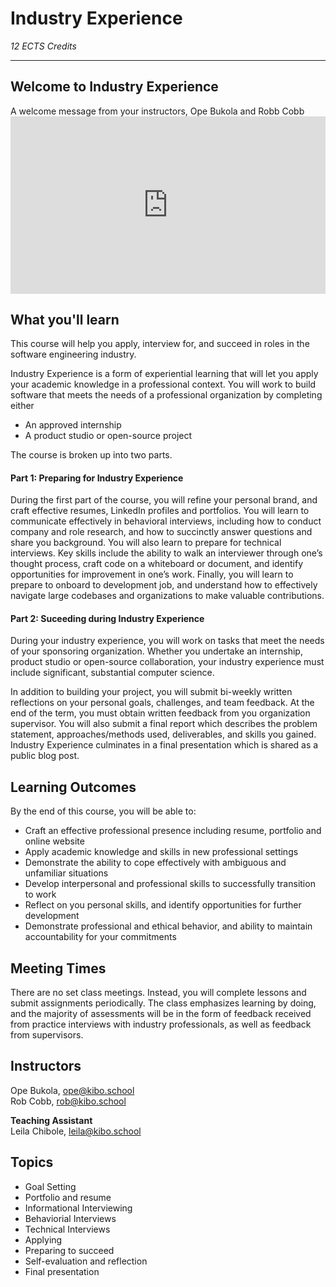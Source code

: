 # Industry Experience

_12 ECTS Credits_

----

## Welcome to Industry Experience

<aside>
 A welcome message from your instructors, Ope Bukola and Robb Cobb
</aside>

<div style="position: relative; padding-bottom: 56.25%; height: 0;">
 <iframe width="560" height="315" src="https://www.youtube.com/embed/c_dRJb1tjFU" title="YouTube video player" frameborder="0" allow="accelerometer; autoplay; clipboard-write; encrypted-media; gyroscope; picture-in-picture; web-share" allowfullscreen style="position: absolute; top: 0; left: 0; width: 100%; height: 100%;"></iframe>
</div>

## What you'll learn

This course will help you apply, interview for, and succeed in roles in the software engineering industry.

Industry Experience is a form of experiential learning that will let you apply your academic knowledge in a professional context. You will work to build software that meets the needs of a professional organization by completing either 
- An approved internship
- A product studio or open-source project

The course is broken up into two parts. 

#### Part 1: Preparing for Industry Experience
During the first part of the course, you will refine your personal brand, and craft effective resumes, LinkedIn profiles and portfolios. You will learn to communicate effectively in behavioral interviews, including how to conduct company and role research, and how to succinctly answer questions and share you background. You will also learn to prepare for technical interviews. Key skills include the ability to walk an interviewer through one’s thought process, craft code on a whiteboard or document, and identify opportunities for improvement in one’s work.  Finally, you will learn to prepare to onboard to development job, and understand how to effectively navigate large codebases and organizations to make valuable contributions.  

#### Part 2: Suceeding during Industry Experience
During your industry experience, you will work on tasks that meet the needs of your sponsoring organization. Whether you undertake an internship, product studio or open-source collaboration, your industry experience must include significant, substantial computer science.

In addition to building your project, you will submit bi-weekly written reflections on your personal goals, challenges, and team feedback. At the end of the term, you must obtain written feedback from you organization supervisor.  You will also submit a final report which describes the problem statement, approaches/methods used, deliverables, and skills you gained. Industry Experience culminates in a final presentation which is shared as a public blog post. 



## Learning Outcomes

By the end of this course, you will be able to:

- Craft an effective professional presence including resume, portfolio and online website
- Apply academic knowledge and skills in new professional settings
- Demonstrate the ability to cope effectively with ambiguous and unfamiliar situations
- Develop interpersonal and professional skills to successfully transition to work 
- Reflect on you personal skills, and identify opportunities for further development 
- Demonstrate professional and ethical behavior, and ability to maintain accountability for your commitments

## Meeting Times

There are no set class meetings. Instead, you will complete lessons and submit assignments periodically. The class emphasizes learning by doing, and the majority of assessments will be in the form of feedback received from practice interviews with industry professionals, as well as feedback from supervisors.

## Instructors

Ope Bukola, ope@kibo.school<br>
Rob Cobb, rob@kibo.school

**Teaching Assistant**<br>
Leila Chibole, leila@kibo.school


## Topics

- Goal Setting
- Portfolio and resume
- Informational Interviewing
- Behaviorial Interviews
- Technical Interviews
- Applying
- Preparing to succeed
- Self-evaluation and reflection
- Final presentation
